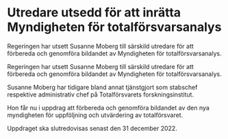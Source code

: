 # Utredare utsedd för att inrätta Myndigheten för totalförsvarsanalys

Regeringen har utsett Susanne Moberg till särskild utredare för att förbereda och genomföra bildandet av Myndigheten för totalförsvarsanalys.

Regeringen har utsett Susanne Moberg till särskild utredare för att förbereda och genomföra bildandet av Myndigheten för totalförsvarsanalys.

Susanne Moberg har tidigare bland annat tjänstgjort som stabschef respektive administrativ chef på Totalförsvarets forskningsinstitut.

Hon får nu i uppdrag att förbereda och genomföra bildandet av den nya myndigheten för uppföljning och utvärdering av totalförsvaret.

Uppdraget ska slutredovisas senast den 31 december 2022.
